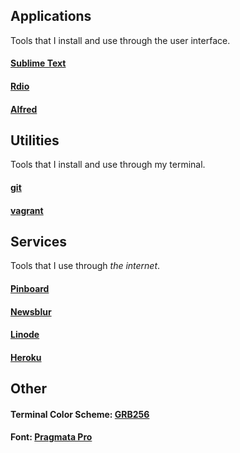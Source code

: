 ## Applications

Tools that I install and use through the user interface.

#### [Sublime Text](http://www.sublimetext.com)

#### [Rdio](http://www.rdio.com)

#### [Alfred](http://www.alfredapp.com)


## Utilities

Tools that I install and use through my terminal.

#### [git](https://github.com/git/git)

#### [vagrant](https://github.com/mitchellh/vagrant)


## Services

Tools that I use through *the internet*.

#### [Pinboard](https://pinboard.in/u:taylorlapeyre)

#### [Newsblur](http://newsblur.com)

#### [Linode](http://www.linode.com/)

#### [Heroku](http://heroku.com)

## Other

#### Terminal Color Scheme: [GRB256](https://github.com/garybernhardt/destroy-all-software-extras/tree/master/das-0030-some-vim-tips)

#### Font: [Pragmata Pro](http://www.fsd.it/fonts/pragmatapro.htm)
